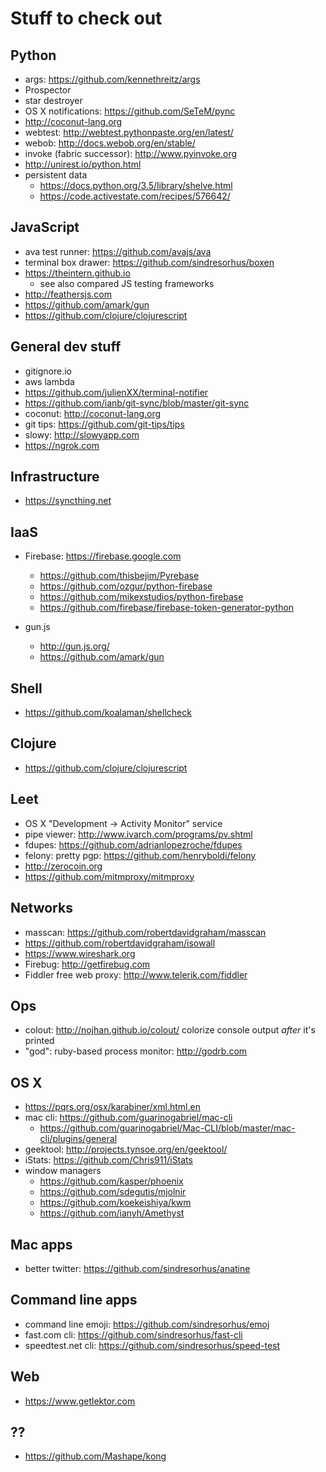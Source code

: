 # Stuff to check out

## Python

- args: https://github.com/kennethreitz/args
- Prospector
- star destroyer
- OS X notifications: https://github.com/SeTeM/pync
- http://coconut-lang.org
- webtest: http://webtest.pythonpaste.org/en/latest/
- webob: http://docs.webob.org/en/stable/
- invoke (fabric successor): http://www.pyinvoke.org
- http://unirest.io/python.html
- persistent data
    - https://docs.python.org/3.5/library/shelve.html
    - https://code.activestate.com/recipes/576642/


## JavaScript

- ava test runner: https://github.com/avajs/ava
- terminal box drawer: https://github.com/sindresorhus/boxen
- https://theintern.github.io
    - see also compared JS testing frameworks
- http://feathersjs.com
- https://github.com/amark/gun
- https://github.com/clojure/clojurescript


## General dev stuff
- gitignore.io
- aws lambda
- https://github.com/julienXX/terminal-notifier
- https://github.com/ianb/git-sync/blob/master/git-sync
- coconut: http://coconut-lang.org
- git tips: https://github.com/git-tips/tips
- slowy: http://slowyapp.com
- https://ngrok.com


## Infrastructure
- https://syncthing.net


## IaaS

- Firebase: https://firebase.google.com
    - https://github.com/thisbejim/Pyrebase
    - https://github.com/ozgur/python-firebase
    - https://github.com/mikexstudios/python-firebase
    - https://github.com/firebase/firebase-token-generator-python

- gun.js
    - http://gun.js.org/
    - https://github.com/amark/gun


## Shell

- https://github.com/koalaman/shellcheck


## Clojure

- https://github.com/clojure/clojurescript


## Leet

- OS X "Development -> Activity Monitor" service
- pipe viewer: http://www.ivarch.com/programs/pv.shtml
- fdupes: https://github.com/adrianlopezroche/fdupes
- felony: pretty pgp: https://github.com/henryboldi/felony
- http://zerocoin.org
- https://github.com/mitmproxy/mitmproxy


## Networks

- masscan: https://github.com/robertdavidgraham/masscan
- https://github.com/robertdavidgraham/isowall
- https://www.wireshark.org
- Firebug: http://getfirebug.com
- Fiddler free web proxy: http://www.telerik.com/fiddler


## Ops

- colout: http://nojhan.github.io/colout/ colorize console output *after* it's printed
- "god": ruby-based process monitor: http://godrb.com


## OS X

- https://pqrs.org/osx/karabiner/xml.html.en
- mac cli: https://github.com/guarinogabriel/mac-cli
    - https://github.com/guarinogabriel/Mac-CLI/blob/master/mac-cli/plugins/general
- geektool: http://projects.tynsoe.org/en/geektool/
- iStats: https://github.com/Chris911/iStats
- window managers
    - https://github.com/kasper/phoenix
    - https://github.com/sdegutis/mjolnir
    - https://github.com/koekeishiya/kwm
    - https://github.com/ianyh/Amethyst

## Mac apps

- better twitter: https://github.com/sindresorhus/anatine


## Command line apps

- command line emoji: https://github.com/sindresorhus/emoj
- fast.com cli: https://github.com/sindresorhus/fast-cli
- speedtest.net cli: https://github.com/sindresorhus/speed-test


## Web

- https://www.getlektor.com


## ??

- https://github.com/Mashape/kong
